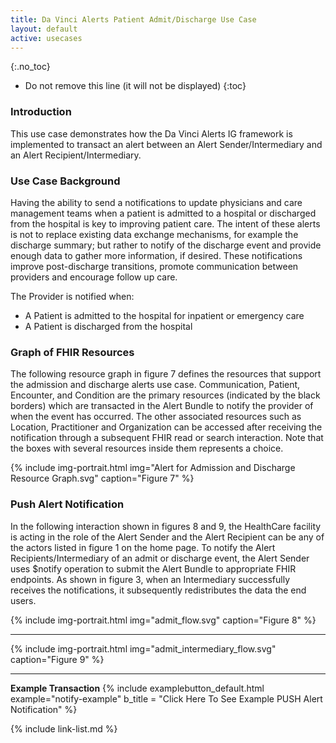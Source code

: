 ```yaml
---
title: Da Vinci Alerts Patient Admit/Discharge Use Case
layout: default
active: usecases
---
```


{:.no_toc}

<!-- TOC  the css styling for this is \pages\assets\css\project.css under 'markdown-toc'-->

* Do not remove this line (it will not be displayed)
{:toc}

###  Introduction

This use case demonstrates how the Da Vinci Alerts IG framework is implemented to transact an alert between an Alert Sender/Intermediary and an Alert Recipient/Intermediary.

### Use Case Background

Having the ability to send a notifications to update physicians and care management teams when a patient is admitted to a hospital or discharged from the hospital is key to improving patient care. The intent of these alerts is not to replace existing data exchange mechanisms, for example the discharge summary; but rather to notify of the discharge event and provide enough data to gather more information, if desired. These notifications improve post-discharge transitions, promote communication between providers and encourage follow up care.

The Provider is notified when:

- A Patient is admitted to the hospital for inpatient or emergency care
- A Patient is discharged from the hospital

<!--
- A Patient is transferred from one care unit to another
-->

### Graph of FHIR Resources

The following resource graph in figure 7 defines the resources that support the admission and discharge alerts use case.  Communication, Patient, Encounter, and Condition are the primary resources (indicated by the black borders) which are transacted in the Alert Bundle to notify the provider of when the event has occurred. The other associated resources such as Location, Practitioner and Organization can be accessed after receiving the notification through a subsequent FHIR read or search interaction.  Note that the boxes with several resources inside them represents a choice.

{% include img-portrait.html img="Alert for Admission and Discharge Resource Graph.svg" caption="Figure 7" %}

### Push Alert Notification

In the following interaction shown in figures 8 and 9, the HealthCare facility is acting in the role of the Alert Sender and the Alert Recipient can be any of the actors listed in figure 1 on the home page.  To notify the Alert Recipients/Intermediary of an admit or discharge event, the Alert Sender uses $notify operation to submit the Alert Bundle to appropriate FHIR endpoints. As shown in figure 3, when an Intermediary successfully receives the notifications, it subsequently redistributes the data the end users.

{% include img-portrait.html img="admit_flow.svg" caption="Figure 8" %}

---

{% include img-portrait.html img="admit_intermediary_flow.svg" caption="Figure 9" %}

---

**Example Transaction**
{% include examplebutton_default.html example="notify-example" b_title = "Click Here To See Example PUSH Alert Notification" %}
<br />

<!--{% raw %}

### FHIR Subscription Based Notification

The interaction diagram in figure 5 and 6 on the [Framework] page illustrates the sequences of events for subscribing for ADT Alerts and the subsequent notifications when the the event occurs.

{:.note-to-balloters}
Note to Balloters: We are actively seeking input on what additional work is needed to determine the best way to implement subscriptions for alert notification. See the [FHIR Subscription Based Notification] framework for further details.

{% endraw %}-->

{% include link-list.md %}

